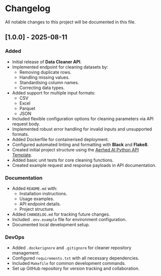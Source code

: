 # Changelog

All notable changes to this project will be documented in this file.

## [1.0.0] - 2025-08-11
### Added
- Initial release of **Data Cleaner API**.
- Implemented endpoint for cleaning datasets by:
  - Removing duplicate rows.
  - Handling missing values.
  - Standardising column names.
  - Correcting data types.
- Added support for multiple input formats:
  - CSV
  - Excel
  - Parquet
  - JSON
- Included flexible configuration options for cleaning parameters via API request body.
- Implemented robust error handling for invalid inputs and unsupported formats.
- Added Dockerfile for containerised deployment.
- Configured automated linting and formatting with **Black** and **Flake8**.
- Created initial project structure using the [Aerhed AI Python API Template](https://github.com/aerhedai/python-api-template).
- Added basic unit tests for core cleaning functions.
- Created example request and response payloads in API documentation.

### Documentation
- Added `README.md` with:
  - Installation instructions.
  - Usage examples.
  - API endpoint details.
  - Project structure.
- Added `CHANGELOG.md` for tracking future changes.
- Included `.env.example` file for environment configuration.
- Documented local development setup.

### DevOps
- Added `.dockerignore` and `.gitignore` for cleaner repository management.
- Configured `requirements.txt` with all necessary dependencies.
- Included `Makefile` for common development commands.
- Set up GitHub repository for version tracking and collaboration.
